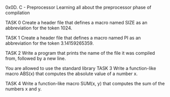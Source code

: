 0x0D. C - Preprocessor
Learning all about the preprocessor phase of compilation

TASK 0 Create a header file that defines a macro named SIZE as an abbreviation for the token 1024.

TASK 1 Create a header file that defines a macro named PI as an abbreviation for the token 3.14159265359.

TASK 2 Write a program that prints the name of the file it was compiled from, followed by a new line.

You are allowed to use the standard library
TASK 3 Write a function-like macro ABS(x) that computes the absolute value of a number x.

TASK 4 Write a function-like macro SUM(x, y) that computes the sum of the numbers x and y.
